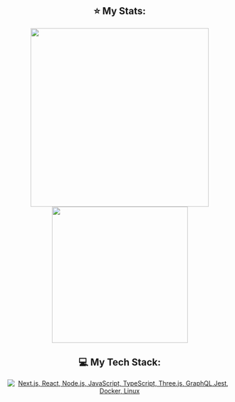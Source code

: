 <div align="center">

## ⭐ My Stats:
  <img src="https://github-readme-stats-coral-xi-85.vercel.app/api?username=sebaw65&show_icons=true&hide_border=true&theme=dracula"  width="400px"/>
  <img src="https://github-readme-stats-coral-xi-85.vercel.app/api/top-langs?locale=en&layout=compact&theme=dracula&username=sebaw65&hide_border=true" width="305px"/>
  
## 💻 My Tech Stack:

[![Next.js, React, Node.js, JavaScript, TypeScript, Three.js, GraphQL,Jest, Docker, Linux](https://skillicons.dev/icons?i=next,react,nodejs,js,ts,threejs,graphql,jest,docker,linux)](https://skillicons.dev)
</div>
